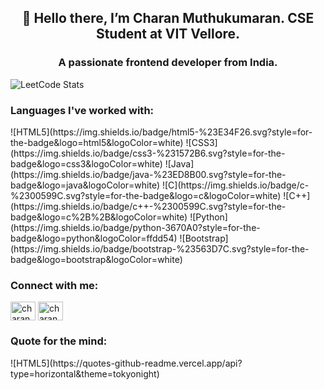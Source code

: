 <h2 align="center">👋 Hello there, I’m Charan Muthukumaran.
CSE Student at VIT Vellore.</h3>

<h3 align="center">A passionate frontend developer from India.</h3>
                                                                                
<img align="center" src="https://leetcode.card.workers.dev/?username=Charan_m&theme=dark" alt="LeetCode Stats"/>

<h3 align="left">Languages I've worked with:</h3>
![HTML5](https://img.shields.io/badge/html5-%23E34F26.svg?style=for-the-badge&logo=html5&logoColor=white) ![CSS3](https://img.shields.io/badge/css3-%231572B6.svg?style=for-the-badge&logo=css3&logoColor=white) ![Java](https://img.shields.io/badge/java-%23ED8B00.svg?style=for-the-badge&logo=java&logoColor=white) ![C](https://img.shields.io/badge/c-%2300599C.svg?style=for-the-badge&logo=c&logoColor=white) ![C++](https://img.shields.io/badge/c++-%2300599C.svg?style=for-the-badge&logo=c%2B%2B&logoColor=white) ![Python](https://img.shields.io/badge/python-3670A0?style=for-the-badge&logo=python&logoColor=ffdd54) ![Bootstrap](https://img.shields.io/badge/bootstrap-%23563D7C.svg?style=for-the-badge&logo=bootstrap&logoColor=white)

<h3 align="left">Connect with me:</h3>
<p align="left">
<a href="https://linkedin.com/in/charan-muthukumaran-266412244" target="blank"><img align="center" src="https://raw.githubusercontent.com/rahuldkjain/github-profile-readme-generator/master/src/images/icons/Social/linked-in-alt.svg" alt="charan muthukumaran" height="30" width="40" /></a>
<a href="https://instagram.com/charan._.m" target="blank"><img align="center" src="https://raw.githubusercontent.com/rahuldkjain/github-profile-readme-generator/master/src/images/icons/Social/instagram.svg" alt="charan._.m" height="30" width="40" /></a>
</p>

<h3 align="left">Quote for the mind:</h3>
![HTML5](https://quotes-github-readme.vercel.app/api?type=horizontal&theme=tokyonight)
<!---
- 👀 I’m interested in ...
- 🌱 I’m currently learning ...
- 💞️ I’m looking to collaborate on ...
- 📫 How to reach me ...
Charan-M22/Charan-M22 is a ✨ special ✨ repository because its `README.md` (this file) appears on your GitHub profile.
You can click the Preview link to take a look at your changes.
--->
